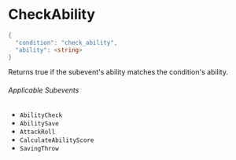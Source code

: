 # CheckAbility

```c#
{
  "condition": "check_ability",
  "ability": <string>
}
```

Returns true if the subevent's ability matches the condition's ability.

###### Applicable Subevents
- `AbilityCheck`
- `AbilitySave`
- `AttackRoll`
- `CalculateAbilityScore`
- `SavingThrow`